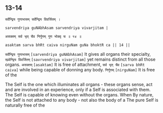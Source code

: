 ## 13-14


```shloka-sa
सर्वेन्द्रिय गुणाभासम् सर्वेन्द्रिय विवर्जितम् ।
```
```shloka-sa-hk
sarvendriya guNAbhAsam sarvendriya vivarjitam |
```
```shloka-sa
असक्तम् सर्व भृत् चैव निर्गुणम् गुण भोक्तृ च ॥ १४ ॥
```
```shloka-sa-hk
asaktam sarva bhRt caiva nirguNam guNa bhoktR ca || 14 ||
```

`सर्वेन्द्रिय गुणाभासम्` `[sarvendriya guNAbhAsam]` It gives all organs their specialty, `सव्र्वेन्द्रिय विवर्जितम्` `[savrvendriya vivarjitam]` yet remains distinct from all those organs. `असक्तम्` `[asaktam]` It is free of attachment, `सर्व भृत् चैव` `[sarva bhRt caiva]` while being capable of donning any body. `निर्गुणम्` `[nirguNam]` It is free of the

The Self is the one which illuminates all organs - these organs sense, act and are involved in an experience, only if a Self is associated with them. 
The Self is capable of knowing even without the organs. When 
By nature, the Self is not attached to any body - not also the body of a 
The pure Self is naturally free of the 


